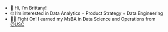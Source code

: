 - 🌱 Hi, I’m Brittany!
- 🤓 I’m interested in Data Analytics + Product Strategy + Data Engineering
- ✌🏾 Fight On! I earned my MsBA in Data Science and Operations from <a href="https://www.marshall.usc.edu/programs/graduate-programs/specialized-masters/ms-business-analytics">@USC</a>
<!---
brittanyms/brittanyms is a ✨ special ✨ repository because its `README.md` (this file) appears on your GitHub profile.
You can click the Preview link to take a look at your changes.
--->
